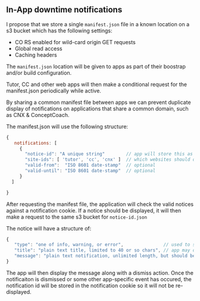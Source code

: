 In-App downtime notifications
---------------------

I propose that we store a single `manifest.json` file in a known location on a s3 bucket which has the following settings:

 * CO RS enabled for wild-card origin GET requests
 * Global read access
 * Caching headers

The `manifest.json` location will be given to apps as part of their boostrap and/or build configuration.

Tutor, CC and other web apps will then make a conditional request for the manifest.json periodically while active.

By sharing a common manifest file between apps we can prevent duplicate display of notifications on applications that share a common domain, such as CNX & ConceptCoach.

The manifest.json will use the following structure:

```javascript
{
   notifications: [
     {
       "notice-id": "A unique string"        // app will store this as a cookie to prevent duplicate fetch & display
       "site-ids": [ 'tutor', 'cc', 'cnx' ]  // which websites should display the notification, if omitted, all products will display it
       "valid-from":  "ISO 8601 date-stamp"  // optional
       "valid-until": "ISO 8601 date-stamp"  // optional
     }
  ]

}
```

After requesting the manifest file, the application will check the valid notices against a notification cookie.  If a notice should be displayed,  it will then make a request to the same s3 bucket for `notice-id.json`

The notice will have a structure of:

```javascript
{
   "type": "one of info, warning, or error",               // used to style notification
   "title": "plain text title, limited to 40 or so chars", // app may display this as bold or something
   "message": "plain text notification, unlimited length, but should be fairly short to fit on ui"
}
```

The app will then display the message along with a dismiss action.  Once the notificaiton is dismissed or some other app-specific event has occured, the notification id will be stored in the notification cookie so it will not be re-displayed.
